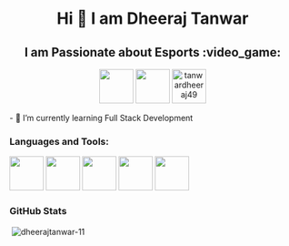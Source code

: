 <h1 align="center">Hi 👋 I am Dheeraj Tanwar</h1>
<h2 align="center"> I am Passionate about Esports :video_game:</h2>
<p align="center">
<a href="https://twitter.com/dheeraj19723494" target="blank"><img src="![image](https://github.com/DheerajTanwar-11/DheerajTanwar-11/assets/68887867/b3dcde32-7108-4db7-b664-e442e46efe6d)
" height="60" width="60"/></a>
<a href="https://linkedin.com/in/dheeraj-tanwar-2b73a2195" target="blank"><img src="https://img.icons8.com/color/48/000000/linkedin-circled--v1.png" height="60" width="60" /></a>
<a href="https://instagram.com/tanwardheeraj49" target="blank"><img  src="https://img.icons8.com/color/48/000000/instagram-new--v1.png" alt="tanwardheeraj49" height="60" width="60" /></a>
</p>
- 🌱 I’m currently learning Full Stack Development
<h3 align="left">Languages and Tools:</h3>
<p align="left">
<img src="https://img.icons8.com/color/48/000000/html-5--v1.png" height="60" width="60"/>
<img src="https://img.icons8.com/color/48/000000/css3.png" height="60" width="60"/>
<img src="https://img.icons8.com/color/48/000000/javascript--v1.png" height="60" width="60"/>
<img src="https://img.icons8.com/color/48/000000/python--v1.png" height="60" width="60"/>
<img src="https://img.icons8.com/fluency/48/null/figma.png" height="60" width="60"/>
</p>
<h3>GitHub Stats</h3>

<p>&nbsp;<img align="center" src="https://github-readme-stats.vercel.app/api?username=dheerajtanwar-11&show_icons=true&locale=en" alt="dheerajtanwar-11" /></p>

<!---
DheerajTanwar-11/DheerajTanwar-11 is a ✨ special ✨ repository because its `README.md` (this file) appears on your GitHub profile.
You can click the Preview link to take a look at your changes.
--->
